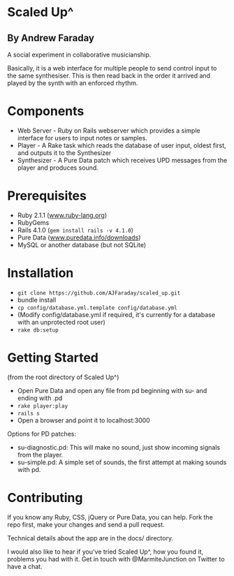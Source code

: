 # Scaled Up^
## By Andrew Faraday

A social experiment in collaborative musicianship.

Basically, it is a web interface for multiple people to send control input to the same synthesiser. This is then read back in the order it arrived and played by the synth with an enforced rhythm.

# Components

* Web Server - Ruby on Rails webserver which provides a simple interface for users to input notes or samples. 
* Player - A Rake task which reads the database of user input, oldest first, and outputs it to the Synthesizer
* Synthesizer - A Pure Data patch which receives UPD messages from the player and produces sound. 

# Prerequisites

* Ruby 2.1.1 (www.ruby-lang.org) 
* RubyGems 
* Rails 4.1.0 (`gem install rails -v 4.1.0`)
* Pure Data (www.puredata.info/downloads)
* MySQL or another database (but not SQLite)

# Installation

* `git clone https://github.com/AJFaraday/scaled_up.git`
* bundle install
* `cp config/database.yml.template config/database.yml`
* (Modify config/database.yml if required, it's currently for a database with an unprotected root user)
* `rake db:setup`

# Getting Started

(from the root directory of Scaled Up^)

* Open Pure Data and open any file from pd beginning with su- and ending with .pd
* `rake player:play`
* `rails s`
* Open a browser and point it to localhost:3000

Options for PD patches:

* su-diagnostic.pd: This will make no sound, just show incoming signals from the player.
* su-simple.pd: A simple set of sounds, the first attempt at making sounds with pd.

# Contributing

If you know any Ruby, CSS, jQuery or Pure Data, you can help. Fork the repo first, make your changes and send a pull request. 

Technical details about the app are in the docs/ directory. 

I would also like to hear if you've tried Scaled Up^, how you found it, problems you had with it. Get in touch with @MarmiteJunction on Twitter to have a chat.
